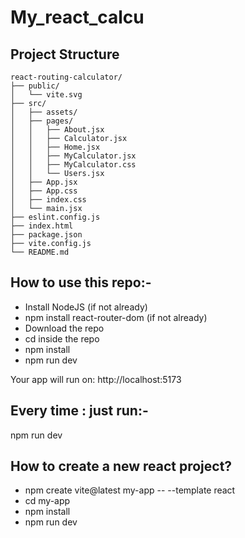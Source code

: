 # My_react_calcu

## Project Structure 
```
react-routing-calculator/             
├── public/
│   └── vite.svg                
├── src/
│   ├── assets/                 
│   ├── pages/
│   │   ├── About.jsx           
│   │   ├── Calculator.jsx      
│   │   ├── Home.jsx            
│   │   ├── MyCalculator.jsx    
│   │   ├── MyCalculator.css    
│   │   └── Users.jsx           
│   ├── App.jsx                 
│   ├── App.css                
│   ├── index.css               
│   └── main.jsx                
├── eslint.config.js                 
├── index.html                  
├── package.json                          
├── vite.config.js            
└── README.md                   

```
## How to use this repo:-
- Install NodeJS (if not already)
- npm install react-router-dom  (if not already)
- Download the repo
- cd inside the repo
- npm install
- npm run dev

Your app will run on: http://localhost:5173

## Every time : just run:-
npm run dev


## How to create a new react project?

  - npm create vite@latest my-app -- --template react
  - cd my-app
  - npm install
  - npm run dev
  
